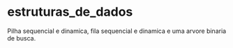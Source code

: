 # estruturas_de_dados
Pilha sequencial e dinamica, fila sequencial e dinamica e uma arvore binaria de busca.
